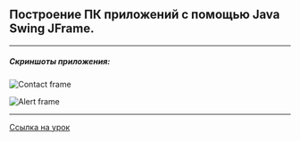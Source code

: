 ## Построение ПК приложений с помощью Java Swing JFrame.
***

##### Скриншоты приложения:

![Contact frame]()

![Alert frame]()

***
[Ссылка на урок](https://www.youtube.com/watch?v=8JwR3OTQcZg&list=PLDyJYA6aTY1lT614ixLYq48har7EnCXpk&index=20)